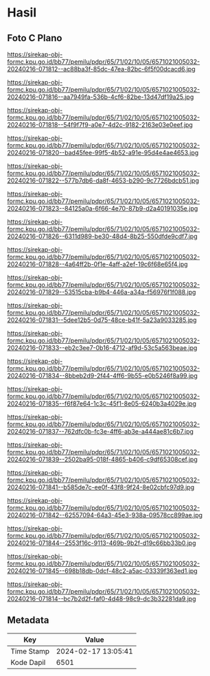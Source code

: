 # Hasil

## Foto C Plano

https://sirekap-obj-formc.kpu.go.id/bb77/pemilu/pdpr/65/71/02/10/05/6571021005032-20240216-071812--ac88ba3f-85dc-47ea-82bc-6f5f00dcacd6.jpg

https://sirekap-obj-formc.kpu.go.id/bb77/pemilu/pdpr/65/71/02/10/05/6571021005032-20240216-071816--aa7949fa-536b-4cf6-82be-13d47df19a25.jpg

https://sirekap-obj-formc.kpu.go.id/bb77/pemilu/pdpr/65/71/02/10/05/6571021005032-20240216-071818--54f9f7f9-a0e7-4d2c-9182-2163e03e0eef.jpg

https://sirekap-obj-formc.kpu.go.id/bb77/pemilu/pdpr/65/71/02/10/05/6571021005032-20240216-071820--bad45fee-99f5-4b52-a91e-95d4e4ae4653.jpg

https://sirekap-obj-formc.kpu.go.id/bb77/pemilu/pdpr/65/71/02/10/05/6571021005032-20240216-071822--577b7db6-da8f-4653-b290-9c7726bdcb51.jpg

https://sirekap-obj-formc.kpu.go.id/bb77/pemilu/pdpr/65/71/02/10/05/6571021005032-20240216-071823--84125a0a-6f66-4e70-87b9-d2a40191035e.jpg

https://sirekap-obj-formc.kpu.go.id/bb77/pemilu/pdpr/65/71/02/10/05/6571021005032-20240216-071826--6311d989-be30-48d4-8b25-550dfde9cdf7.jpg

https://sirekap-obj-formc.kpu.go.id/bb77/pemilu/pdpr/65/71/02/10/05/6571021005032-20240216-071828--4a64ff2b-0f1e-4aff-a2ef-19c6f68e65f4.jpg

https://sirekap-obj-formc.kpu.go.id/bb77/pemilu/pdpr/65/71/02/10/05/6571021005032-20240216-071829--53515cba-b9b4-446a-a34a-f56976f1f088.jpg

https://sirekap-obj-formc.kpu.go.id/bb77/pemilu/pdpr/65/71/02/10/05/6571021005032-20240216-071831--5dee12b5-0d75-48ce-b41f-5a23a9033285.jpg

https://sirekap-obj-formc.kpu.go.id/bb77/pemilu/pdpr/65/71/02/10/05/6571021005032-20240216-071833--eb2c3ee7-0b16-4712-af9d-53c5a563beae.jpg

https://sirekap-obj-formc.kpu.go.id/bb77/pemilu/pdpr/65/71/02/10/05/6571021005032-20240216-071834--8bbeb2d9-2f44-4ff6-9b55-e0b5246f8a99.jpg

https://sirekap-obj-formc.kpu.go.id/bb77/pemilu/pdpr/65/71/02/10/05/6571021005032-20240216-071835--f6f87e64-1c3c-45f1-8e05-6240b3a4029e.jpg

https://sirekap-obj-formc.kpu.go.id/bb77/pemilu/pdpr/65/71/02/10/05/6571021005032-20240216-071837--762dfc0b-fc3e-4ff6-ab3e-a444ae81c6b7.jpg

https://sirekap-obj-formc.kpu.go.id/bb77/pemilu/pdpr/65/71/02/10/05/6571021005032-20240216-071839--2502ba95-018f-4865-b406-c9df65308cef.jpg

https://sirekap-obj-formc.kpu.go.id/bb77/pemilu/pdpr/65/71/02/10/05/6571021005032-20240216-071841--b585de7c-ee0f-43f8-9f24-8e02cbfc97d9.jpg

https://sirekap-obj-formc.kpu.go.id/bb77/pemilu/pdpr/65/71/02/10/05/6571021005032-20240216-071842--62557094-64a3-45e3-938a-09578cc899ae.jpg

https://sirekap-obj-formc.kpu.go.id/bb77/pemilu/pdpr/65/71/02/10/05/6571021005032-20240216-071844--2553f16c-9113-469b-9b2f-d19c66bb33b0.jpg

https://sirekap-obj-formc.kpu.go.id/bb77/pemilu/pdpr/65/71/02/10/05/6571021005032-20240216-071845--698b18db-0dcf-48c2-a5ac-03339f363ed1.jpg

https://sirekap-obj-formc.kpu.go.id/bb77/pemilu/pdpr/65/71/02/10/05/6571021005032-20240216-071814--bc7b2d2f-faf0-4d48-98c9-dc3b32281da9.jpg


## Metadata

| Key        | Value               |
| ---------- | ------------------- |
| Time Stamp | 2024-02-17 13:05:41 |
| Kode Dapil | 6501                |




